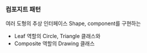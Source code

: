 ### 컴포지트 패턴

여러 도형의 추상 인터페이스 Shape, component를 구현하는 
- Leaf 역할의 Circle, Triangle 클래스와
- Composite 역할의 Drawing 클래스

